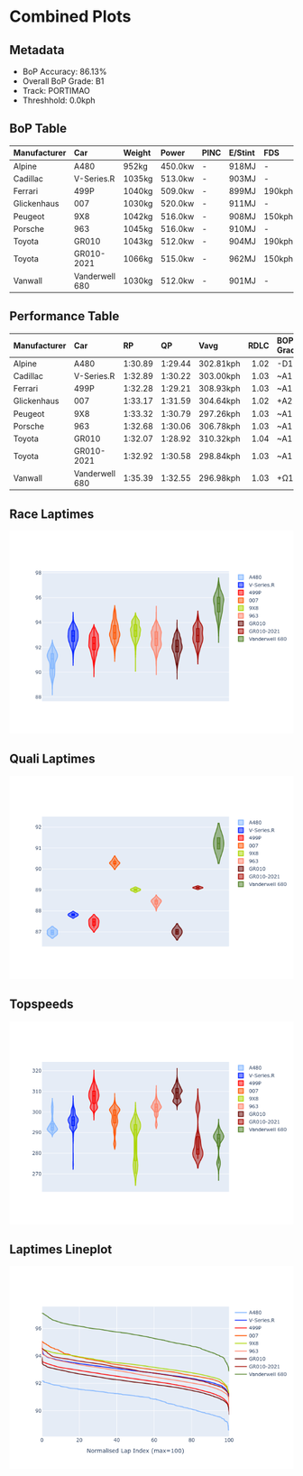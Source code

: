 # Combined Plots

## Metadata

- BoP Accuracy: 86.13%
- Overall BoP Grade: B1
- Track: PORTIMAO
- Threshhold: 0.0kph

## BoP Table
| Manufacturer   | Car            | Weight   | Power   | PINC   | E/Stint   | FDS    | RDP    | QDP    | TDP    |
|:---------------|:---------------|:---------|:--------|:-------|:----------|:-------|:-------|:-------|:-------|
| Alpine         | A480           | 952kg    | 450.0kw | -      | 918MJ     | -      | 54.51% | 76.19% | 54.04% |
| Cadillac       | V-Series.R     | 1035kg   | 513.0kw | -      | 903MJ     | -      | 47.80% | 56.73% | 19.63% |
| Ferrari        | 499P           | 1040kg   | 509.0kw | -      | 899MJ     | 190kph | 53.02% | 42.32% | 9.88%  |
| Glickenhaus    | 007            | 1030kg   | 520.0kw | -      | 911MJ     | -      | 46.49% | 46.07% | 47.78% |
| Peugeot        | 9X8            | 1042kg   | 516.0kw | -      | 908MJ     | 150kph | 54.07% | 57.08% | 10.80% |
| Porsche        | 963            | 1045kg   | 516.0kw | -      | 910MJ     | -      | 50.87% | 45.25% | 30.77% |
| Toyota         | GR010          | 1043kg   | 512.0kw | -      | 904MJ     | 190kph | 52.43% | 57.12% | 12.82% |
| Toyota         | GR010-2021     | 1066kg   | 515.0kw | -      | 962MJ     | 150kph | 54.09% | 52.67% | 26.37% |
| Vanwall        | Vanderwell 680 | 1030kg   | 512.0kw | -      | 901MJ     | -      | 53.41% | 56.28% | 29.85% |

## Performance Table
| Manufacturer   | Car            | RP      | QP      | Vavg      |   RDLC | BOP-Grade   | Match   |
|:---------------|:---------------|:--------|:--------|:----------|-------:|:------------|:--------|
| Alpine         | A480           | 1:30.89 | 1:29.44 | 302.81kph |   1.02 | -D1         | 69.44%  |
| Cadillac       | V-Series.R     | 1:32.89 | 1:30.22 | 303.00kph |   1.03 | ~A1         | 99.96%  |
| Ferrari        | 499P           | 1:32.28 | 1:29.21 | 308.93kph |   1.03 | ~A1         | 99.47%  |
| Glickenhaus    | 007            | 1:33.17 | 1:31.59 | 304.64kph |   1.02 | +A2         | 93.12%  |
| Peugeot        | 9X8            | 1:33.32 | 1:30.79 | 297.26kph |   1.03 | ~A1         | 99.77%  |
| Porsche        | 963            | 1:32.68 | 1:30.06 | 306.78kph |   1.03 | ~A1         | 99.88%  |
| Toyota         | GR010          | 1:32.07 | 1:28.92 | 310.32kph |   1.04 | ~A1         | 99.10%  |
| Toyota         | GR010-2021     | 1:32.92 | 1:30.58 | 298.84kph |   1.03 | ~A1         | 99.71%  |
| Vanwall        | Vanderwell 680 | 1:35.39 | 1:32.55 | 296.98kph |   1.03 | +Ω1         | 14.73%  |

## Race Laptimes
![Race Laptimes](images/race_violin.png)

## Quali Laptimes
![Quali Laptimes](images/quali_violin.png)

## Topspeeds
![Topspeeds](images/topspeed_violin.png)

## Laptimes Lineplot
![Laptimes Lineplot](images/laptime_line.png)

